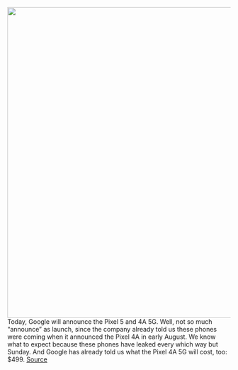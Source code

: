 <img src='https://cdn.vox-cdn.com/thumbor/dyS8w4XsrhjZ_0EZ2MbORg1QDGk=/0x0:3731x2650/1200x800/filters:focal(1568x1027:2164x1623)/cdn.vox-cdn.com/uploads/chorus_image/image/67557486/PIXEL_5_5K3.0.jpg' width='700px' /><br/>
Today, Google will announce the Pixel 5 and 4A 5G. Well, not so much “announce” as launch, since the company already told us these phones were coming when it announced the Pixel 4A in early August. We know what to expect because these phones have leaked every which way but Sunday. And Google has already told us what the Pixel 4A 5G will cost, too: $499.
<a href='https://www.theverge.com/2020/9/30/21494586/google-pixel-5-launch-midrange-flagship'> Source <a/>